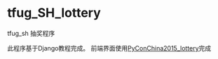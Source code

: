 # tfug_SH_lottery
tfug_sh 抽奖程序


此程序基于Django教程完成。
前端界面使用[PyConChina2015_lottery](https://github.com/MyKings/PyConChina2015_lottery)完成
